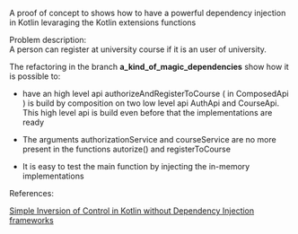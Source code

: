 
A proof of concept to shows how to have a powerful dependency injection in Kotlin levaraging the 
Kotlin 
extensions functions

Problem description:  
A person can register at university course if it is an user of university.  

The refactoring in the branch **a_kind_of_magic_dependencies** show how it is possible to:

- have an high level api authorizeAndRegisterToCourse ( in  ComposedApi ) is build by composition on
 two low level api AuthApi and CourseApi. This high level api is build even before that the 
 implementations are ready 
   
- The arguments authorizationService and courseService are no more present in the functions 
autorize() and registerToCourse  

- It is easy to test the main function by injecting the in-memory implementations
  
References:    
  
[Simple Inversion of Control in Kotlin without Dependency Injection frameworks](https://www.pacoworks.com/2018/02/25/simple-dependency-injection-in-kotlin-part-1/ "Simple Inversion of Control in Kotlin without Dependency Injection frameworks")
